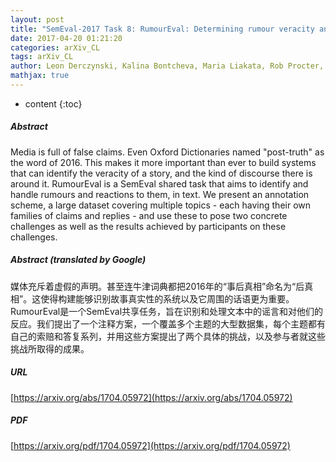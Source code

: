 ```yaml
---
layout: post
title: "SemEval-2017 Task 8: RumourEval: Determining rumour veracity and support for rumours"
date: 2017-04-20 01:21:20
categories: arXiv_CL
tags: arXiv_CL
author: Leon Derczynski, Kalina Bontcheva, Maria Liakata, Rob Procter, Geraldine Wong Sak Hoi, Arkaitz Zubiaga
mathjax: true
---
```


* content
{:toc}

##### Abstract
Media is full of false claims. Even Oxford Dictionaries named "post-truth" as the word of 2016. This makes it more important than ever to build systems that can identify the veracity of a story, and the kind of discourse there is around it. RumourEval is a SemEval shared task that aims to identify and handle rumours and reactions to them, in text. We present an annotation scheme, a large dataset covering multiple topics - each having their own families of claims and replies - and use these to pose two concrete challenges as well as the results achieved by participants on these challenges.

##### Abstract (translated by Google)
媒体充斥着虚假的声明。甚至连牛津词典都把2016年的“事后真相”命名为“后真相”。这使得构建能够识别故事真实性的系统以及它周围的话语更为重要。 RumourEval是一个SemEval共享任务，旨在识别和处理文本中的谣言和对他们的反应。我们提出了一个注释方案，一个覆盖多个主题的大型数据集，每个主题都有自己的索赔和答复系列，并用这些方案提出了两个具体的挑战，以及参与者就这些挑战所取得的成果。

##### URL
[https://arxiv.org/abs/1704.05972](https://arxiv.org/abs/1704.05972)

##### PDF
[https://arxiv.org/pdf/1704.05972](https://arxiv.org/pdf/1704.05972)

